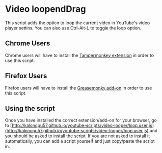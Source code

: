 # Video loopendDrag
This script adds the option to loop the current video in YouTube's video player settins. You can also use Ctrl-Alt-L to toggle the loop option.

## Chrome Users
Chrome users will have to install the [Tampermonkey extension](https://chrome.google.com/webstore/detail/tampermonkey/dhdgffkkebhmkfjojejmpbldmpobfkfo?hl=en) in order to use this script.

## Firefox Users
Firefox users will have to install the [Greasemonky add-on](https://addons.mozilla.org/en-US/firefox/addon/greasemonkey/) in order to use this script.

## Using the script
Once you have installed the correct extension/add-on for your browser, go to [http://kaloncpu57.github.io/youtube-scripts/video-looper/loop.user.js](http://kaloncpu57.github.io/youtube-scripts/video-looper/loop.user.js) and you should be asked to install the script. If you are not asked to install it automatically, you can add a script yourself and just copy/paste the script in.
